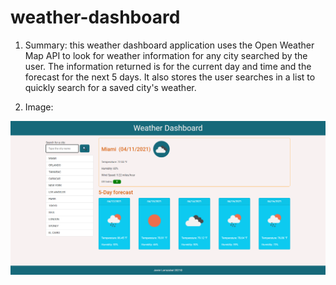 # weather-dashboard

1. Summary: this weather dashboard application uses the Open Weather Map API to look for weather information for any city searched by the user. The information returned is for the current day and time and the forecast for the next 5 days. It also stores the user searches in a list to quickly search for a saved city's weather.

2. Image:

![](assets/images/weather-dashboard.png)
